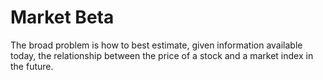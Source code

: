 # Market Beta

The broad problem is how to best estimate, given information available today, the relationship between the price of a stock and a market index in the future.

